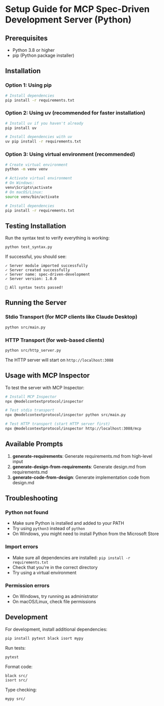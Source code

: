 # Setup Guide for MCP Spec-Driven Development Server (Python)

## Prerequisites

- Python 3.8 or higher
- pip (Python package installer)

## Installation

### Option 1: Using pip

```bash
# Install dependencies
pip install -r requirements.txt
```

### Option 2: Using uv (recommended for faster installation)

```bash
# Install uv if you haven't already
pip install uv

# Install dependencies with uv
uv pip install -r requirements.txt
```

### Option 3: Using virtual environment (recommended)

```bash
# Create virtual environment
python -m venv venv

# Activate virtual environment
# On Windows:
venv\Scripts\activate
# On macOS/Linux:
source venv/bin/activate

# Install dependencies
pip install -r requirements.txt
```

## Testing Installation

Run the syntax test to verify everything is working:

```bash
python test_syntax.py
```

If successful, you should see:
```
✓ Server module imported successfully
✓ Server created successfully
✓ Server name: spec-driven-development
✓ Server version: 1.0.0

🎉 All syntax tests passed!
```

## Running the Server

### Stdio Transport (for MCP clients like Claude Desktop)

```bash
python src/main.py
```

### HTTP Transport (for web-based clients)

```bash
python src/http_server.py
```

The HTTP server will start on `http://localhost:3088`

## Usage with MCP Inspector

To test the server with MCP Inspector:

```bash
# Install MCP Inspector
npx @modelcontextprotocol/inspector

# Test stdio transport
npx @modelcontextprotocol/inspector python src/main.py

# Test HTTP transport (start HTTP server first)
npx @modelcontextprotocol/inspector http://localhost:3088/mcp
```

## Available Prompts

1. **generate-requirements**: Generate requirements.md from high-level input
2. **generate-design-from-requirements**: Generate design.md from requirements.md
3. **generate-code-from-design**: Generate implementation code from design.md

## Troubleshooting

### Python not found
- Make sure Python is installed and added to your PATH
- Try using `python3` instead of `python`
- On Windows, you might need to install Python from the Microsoft Store

### Import errors
- Make sure all dependencies are installed: `pip install -r requirements.txt`
- Check that you're in the correct directory
- Try using a virtual environment

### Permission errors
- On Windows, try running as administrator
- On macOS/Linux, check file permissions

## Development

For development, install additional dependencies:

```bash
pip install pytest black isort mypy
```

Run tests:
```bash
pytest
```

Format code:
```bash
black src/
isort src/
```

Type checking:
```bash
mypy src/
```
